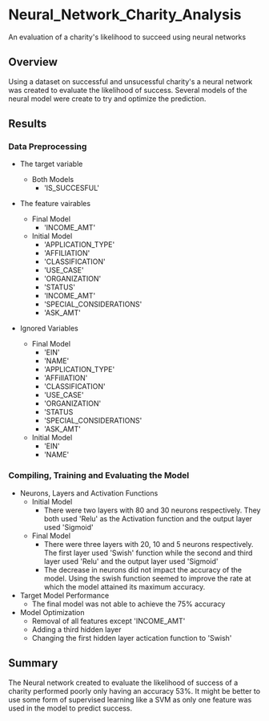 # Neural_Network_Charity_Analysis
An evaluation of a charity's likelihood to succeed using neural networks

## Overview
Using a dataset on successful and unsucessful charity's a neural network was created to evaluate the likelihood of success. Several models of the neural model were create to try and optimize the prediction.


## Results
### Data Preprocessing

- The target variable
  - Both Models
    - 'IS_SUCCESFUL'  

- The feature vairables
  - Final Model
    - 'INCOME_AMT'
  - Initial Model
    - 'APPLICATION_TYPE'
    - 'AFFILIATION'
    - 'CLASSIFICATION'
    - 'USE_CASE'
    - 'ORGANIZATION'
    - 'STATUS'
    - 'INCOME_AMT'
    - 'SPECIAL_CONSIDERATIONS'
    - 'ASK_AMT'
- Ignored Variables
  - Final Model
    - 'EIN'
    - 'NAME'
    - 'APPLICATION_TYPE'
    - 'AFFilIATION'
    - 'CLASSIFICATION'
    - 'USE_CASE'
    - 'ORGANIZATION'
    - 'STATUS
    - 'SPECIAL_CONSIDERATIONS'
    - 'ASK_AMT'
  - Initial Model
    - 'EIN'
    - 'NAME'

### Compiling, Training and Evaluating the Model
- Neurons, Layers and Activation Functions
  - Initial Model
    - There were two layers with 80 and 30 neurons respectively. They both used 'Relu' as the Activation function and the output layer used 'Sigmoid'
  - Final Model
    - There were three layers with 20, 10 and 5 neurons respectively. The first layer used 'Swish' function while the second and third layer used 'Relu' and the output layer used 'Sigmoid'
    - The decrease in neurons did not impact the accuracy of the model. Using the swish function seemed to improve the rate at which the model attained its maximum accuracy.
- Target Model Performance
  - The final model was not able to achieve the 75% accuracy
- Model Optimization
  - Removal of all features except 'INCOME_AMT'
  - Adding a third hidden layer
  - Changing the first hidden layer actication function to 'Swish'

## Summary
The Neural network created to evaluate the likelihood of success of a charity performed poorly only having an accuracy 53%. It might be better to use some form of supervised learning like a SVM as only one feature was used in the model to predict success.
